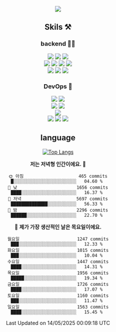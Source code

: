 <div align="center">

<a href="https://hhpluscertificateofcompletion.oopy.io/">
  <img src="https://static.spartacodingclub.kr/hanghae99/plus/completion/badge_black.svg" />
</a>

## Skils ⚒️

### backend 🧑‍💻
  
<img src="https://img.shields.io/badge/Java-FF6600?style=flat-square&logo=buymeacoffee&logoColor=white"/>
<img src="https://img.shields.io/badge/Go-0099FF?style=flat-square&logo=go&logoColor=white"/>
<img src="https://img.shields.io/badge/Kotlin-7F52FF?style=flat-square&logo=kotlin&logoColor=white"/>
  
  
<br />
  
<img src="https://img.shields.io/badge/Spring-339933?style=flat-square&logo=Spring&logoColor=white"/>
<img src="https://img.shields.io/badge/Spring Boot-339933?style=flat-square&logo=Spring Boot&logoColor=white"/>
<img src="https://img.shields.io/badge/Spring Security-339933?style=flat-square&logo=Spring Security&logoColor=white"/>
  
<img src="https://img.shields.io/badge/Spring Data JPA-339933?style=flat-square&logo=Hibernate&logoColor=white"/>

<br />
  
  <img src="https://img.shields.io/badge/mysql-0099FF?style=flat-square&logo=mysql&logoColor=white"/>
  <img src="https://img.shields.io/badge/mariadb-0099FF?style=flat-square&logo=mariadb&logoColor=white"/>
  <img src="https://img.shields.io/badge/mongoDB-47A248?style=flat-square&logo=mongodb&logoColor=white"/>
  
  
### DevOps 🚀
  
  <img src="https://img.shields.io/badge/docker-2496ED?style=flat-square&logo=docker&logoColor=white"/>
  <img src="https://img.shields.io/badge/kubernetes-326CE5?style=flat-square&logo=kubernetes&logoColor=white"/>
  
  <br />
  
  <img src="https://img.shields.io/badge/Github Actions-2088FF?style=flat-square&logo=githubactions&logoColor=white"/>
  <img src="https://img.shields.io/badge/Jenkins-D24939?style=flat-square&logo=jenkins&logoColor=white"/>
  
  
  <br />
  <img src="https://img.shields.io/badge/terraform-7B42BC?style=flat-square&logo=terraform&logoColor=white"/>
  
  <br />
  <img src="https://img.shields.io/badge/Amazon AWS-232F3E?style=flat-square&logo=Amazon AWS&logoColor=white"/>

  <img src="https://img.shields.io/badge/GCP-4285F4?style=flat-square&logo=googlecloud&logoColor=white"/>
  <img src="https://img.shields.io/badge/NCP-03C75A?style=flat-square&logo=naver&logoColor=white"/>
  
  
## language

[![Top Langs](https://github-readme-stats.vercel.app/api/top-langs/?username=zxcv9203&hide=html&exclude_repo=zxcv9203.github.io,golB&theme=grate-gatsby)](https://github.com/zxcv9203/github-readme-stats)
  
<!--START_SECTION:waka-->
**저는 저녁형 인간이에요. 🦉** 

```text
🌞 아침                     465 commits         █░░░░░░░░░░░░░░░░░░░░░░░░   04.60 % 
🌆 낮　                     1656 commits        ████░░░░░░░░░░░░░░░░░░░░░   16.37 % 
🌃 저녁                     5697 commits        ██████████████░░░░░░░░░░░   56.33 % 
🌙 밤　                     2296 commits        ██████░░░░░░░░░░░░░░░░░░░   22.70 % 
```
📅 **제가 가장 생산적인 날은 목요일이에요.** 

```text
월요일                      1247 commits        ███░░░░░░░░░░░░░░░░░░░░░░   12.33 % 
화요일                      1015 commits        ███░░░░░░░░░░░░░░░░░░░░░░   10.04 % 
수요일                      1447 commits        ████░░░░░░░░░░░░░░░░░░░░░   14.31 % 
목요일                      1956 commits        █████░░░░░░░░░░░░░░░░░░░░   19.34 % 
금요일                      1726 commits        ████░░░░░░░░░░░░░░░░░░░░░   17.07 % 
토요일                      1160 commits        ███░░░░░░░░░░░░░░░░░░░░░░   11.47 % 
일요일                      1563 commits        ████░░░░░░░░░░░░░░░░░░░░░   15.45 % 
```



 Last Updated on 14/05/2025 00:09:18 UTC
<!--END_SECTION:waka-->
  
</div>

